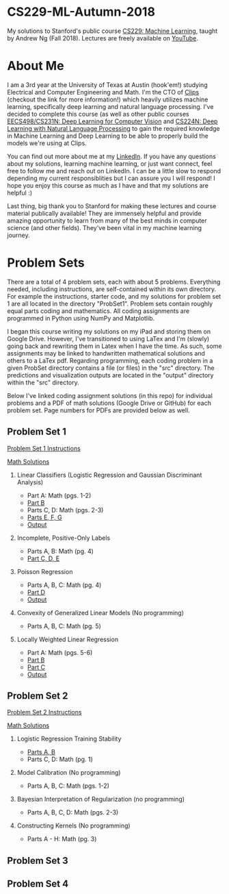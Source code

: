 # CS229-ML-Autumn-2018
My solutions to Stanford's public course [CS229: Machine Learning](https://cs229.stanford.edu/syllabus-autumn2018.html), taught by Andrew Ng (Fall 2018).
Lectures are freely available on [YouTube](https://www.youtube.com/playlist?list=PLoROMvodv4rMiGQp3WXShtMGgzqpfVfbU). 

# About Me
I am a 3rd year at the University of Texas at Austin (hook'em!) studying Electrical and Computer Engineering and Math. I'm the CTO of [Clips](https://www.clipsai.com/) (checkout the link for more information!) which heavily utilizes machine learning, specifically deep learning and natural language processing. I've decided to complete this course (as well as other public courses [EECS498/CS231N: Deep Learning for Computer Vision](https://github.com/bensmidt/EECS-498-DL-Computer-Vision) and [CS224N: Deep Learning with Natural Language Processing](https://github.com/bensmidt/CS224N-Deep-Learning-NLP) to gain the required knowledge in Machine Learning and Deep Learning to be able to properly build the models we're using at Clips. 

You can find out more about me at my [LinkedIn](https://www.linkedin.com/in/benjamin-smidt/). If you have any questions about my solutions, learning machine learning, or just want connect, feel free to follow me and reach out on LinkedIn. I can be a little slow to respond depending my current responsiblities but I can assure you I will respond! I hope you enjoy this course as much as I have and that my solutions are helpful :)

Last thing, big thank you to Stanford for making these lectures and course material publically available! They are immensely helpful and provide amazing opportunity to learn from many of the best minds in computer science (and other fields). They've been vital in my machine learning journey. 

# Problem Sets
There are a total of 4 problem sets, each with about 5 problems. Everything needed, including instructions, are self-contained within its own directory. For example the instructions, starter code, and my solutions for problem set 1 are all located in the directory "ProbSet1". Problem sets contain roughly equal parts coding and mathematics. All coding assignments are programmed in Python using NumPy and Matplotlib.

I began this course writing my solutions on my iPad and storing them on Google Drive. However, I've transitioned to using LaTex and I'm (slowly) going back and rewriting them in Latex when I have the time. As such, some assignments may be linked to handwritten mathematical solutions and others to a LaTex pdf. Regarding programming, each coding problem in a given ProbSet directory contains a file (or files) in the "src" directory. The predictions and visualization outputs are located in the "output" directory within the "src" directory. 

Below I've linked coding assignment solutions (in this repo) for individual problems and a PDF of math solutions (Google Drive or GitHub) for each problem set. Page numbers for PDFs are provided below as well. 

## Problem Set 1
[Problem Set 1 Instructions](https://github.com/bensmidt/CS229-ML-Autumn-2018/blob/main/ProbSet1/PS1-Instructions.pdf)

[Math Solutions](https://drive.google.com/file/d/1_YopHEnhSM0Fnj19SnYsPiKxzlx-Q6ek/view?usp=sharing)

1. Linear Classifiers (Logistic Regression and Gaussian Discriminant Analysis)
    - Part A: Math (pgs. 1-2)
    - [Part B](https://github.com/bensmidt/CS229-ML-Autumn-2018/blob/main/Solutions/PS1/src/p01b_logreg.py)
    - Parts C, D: Math (pgs. 2-3)
    - [Parts E, F, G](https://github.com/bensmidt/CS229-ML-Autumn-2018/blob/main/Solutions/PS1/src/p01e_gda.py)
    - [Output](https://github.com/bensmidt/CS229-ML-Autumn-2018/tree/main/Solutions/PS1/src/output/P1)

2. Incomplete, Positive-Only Labels
    - Parts A, B: Math (pg. 4)
    - [Part C, D, E](https://github.com/bensmidt/CS229-ML-Autumn-2018/blob/main/Solutions/PS1/src/p02cde_posonly.py)

3. Poisson Regression
    - Parts A, B, C: Math (pg. 4)
    - [Part D](https://github.com/bensmidt/CS229-ML-Autumn-2018/blob/main/Solutions/PS1/src/p03d_poisson.py)
    - [Output](https://github.com/bensmidt/CS229-ML-Autumn-2018/tree/main/Solutions/PS1/src/output/P3)

4. Convexity of Generalized Linear Models (No programming)
    - Parts A, B, C: Math (pg. 5)

5. Locally Weighted Linear Regression
    - Part A: Math (pgs. 5-6)
    - [Part B](https://github.com/bensmidt/CS229-ML-Autumn-2018/blob/main/Solutions/PS1/src/p05b_lwr.py)
    - [Part C](https://github.com/bensmidt/CS229-ML-Autumn-2018/blob/main/Solutions/PS1/src/p05c_tau.py)
    - [Output](https://github.com/bensmidt/CS229-ML-Autumn-2018/tree/main/Solutions/PS1/src/output/P5)

## Problem Set 2

[Problem Set 2 Instructions](https://github.com/bensmidt/CS229-ML-Autumn-2018/blob/main/ProbSet2/PS2-Instructions.pdf)

[Math Solutions](https://drive.google.com/file/d/1VUtAs6Ng9tObIk7pBjrHTBQSDZ34qf7t/view?usp=sharing)

1. Logistic Regression Training Stability
    - [Parts A, B](https://github.com/bensmidt/CS229-ML-Autumn-2018/blob/main/Solutions/PS2/src/p01_lr.py)
    - Parts C, D: Math (pg. 1)

2. Model Calibration (No programming)
    - Parts A, B, C: Math (pgs. 1-2)

3. Bayesian Interpretation of Regularization (no programming)
    - Parts A, B, C, D: Math (pgs. 2-3)

4. Constructing Kernels (No programming)
    - Parts A - H: Math (pg. 3)

## Problem Set 3

## Problem Set 4

